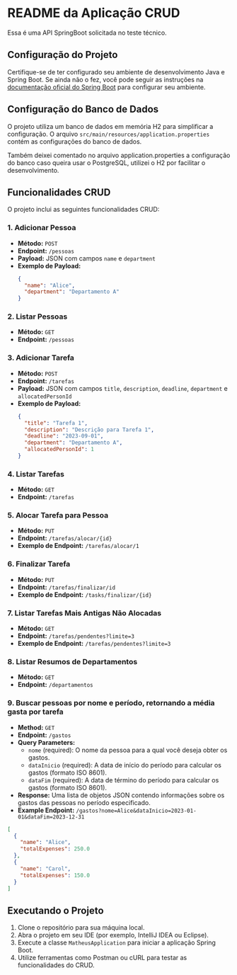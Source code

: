 # README da Aplicação CRUD

Essa é uma API SpringBoot solicitada no teste técnico.

## Configuração do Projeto

Certifique-se de ter configurado seu ambiente de desenvolvimento Java e Spring Boot. Se ainda não o fez, você pode seguir as instruções na [documentação oficial do Spring Boot](https://spring.io/guides/gs/spring-boot/) para configurar seu ambiente.

## Configuração do Banco de Dados

O projeto utiliza um banco de dados em memória H2 para simplificar a configuração. O arquivo `src/main/resources/application.properties` contém as configurações do banco de dados.

Também deixei comentado no arquivo application.properties a configuração do banco caso queira usar o PostgreSQL, utilizei o H2 por facilitar o desenvolvimento.

## Funcionalidades CRUD

O projeto inclui as seguintes funcionalidades CRUD:

### 1. Adicionar Pessoa

- **Método:** `POST`
- **Endpoint:** `/pessoas`
- **Payload:** JSON com campos `name` e `department`
- **Exemplo de Payload:**
  ```json
  {
    "name": "Alice",
    "department": "Departamento A"
  }
  
### 2. Listar Pessoas

- **Método:** `GET`
- **Endpoint:** `/pessoas`

### 3. Adicionar Tarefa

- **Método:** `POST`
- **Endpoint:** `/tarefas`
- **Payload:** JSON com campos `title`, `description`, `deadline`, `department` e `allocatedPersonId`
- **Exemplo de Payload:**
  ```json
  {
    "title": "Tarefa 1",
    "description": "Descrição para Tarefa 1",
    "deadline": "2023-09-01",
    "department": "Departamento A",
    "allocatedPersonId": 1
  }


### 4. Listar Tarefas

- **Método:** `GET`
- **Endpoint:** `/tarefas`

### 5. Alocar Tarefa para Pessoa

- **Método:** `PUT`
- **Endpoint:** `/tarefas/alocar/{id}`
- **Exemplo de Endpoint:** `/tarefas/alocar/1`

### 6. Finalizar Tarefa

- **Método:** `PUT`
- **Endpoint:** `/tarefas/finalizar/id`
- **Exemplo de Endpoint:** `/tasks/finalizar/{id}`

### 7. Listar Tarefas Mais Antigas Não Alocadas

- **Método:** `GET`
- **Endpoint:** `/tarefas/pendentes?limite=3`
- **Exemplo de Endpoint:** `/tarefas/pendentes?limite=3`

### 8. Listar Resumos de Departamentos

- **Método:** `GET`
- **Endpoint:** `/departamentos`

### 9. Buscar pessoas por nome e período, retornando a média gasta por tarefa

- **Method:** `GET`
- **Endpoint:** `/gastos`
- **Query Parameters:**
  - `nome` (required): O nome da pessoa para a qual você deseja obter os gastos.
  - `dataInicio` (required): A data de início do período para calcular os gastos (formato ISO 8601).
  - `dataFim` (required): A data de término do período para calcular os gastos (formato ISO 8601).
- **Response:** Uma lista de objetos JSON contendo informações sobre os gastos das pessoas no período especificado.
- **Example Endpoint:** `/gastos?nome=Alice&dataInicio=2023-01-01&dataFim=2023-12-31`

```json
[
  {
    "name": "Alice",
    "totalExpenses": 250.0
  },
  {
    "name": "Carol",
    "totalExpenses": 150.0
  }
]
```

## Executando o Projeto

1. Clone o repositório para sua máquina local.
2. Abra o projeto em seu IDE (por exemplo, IntelliJ IDEA ou Eclipse).
3. Execute a classe `MatheusApplication` para iniciar a aplicação Spring Boot.
4. Utilize ferramentas como Postman ou cURL para testar as funcionalidades do CRUD.
